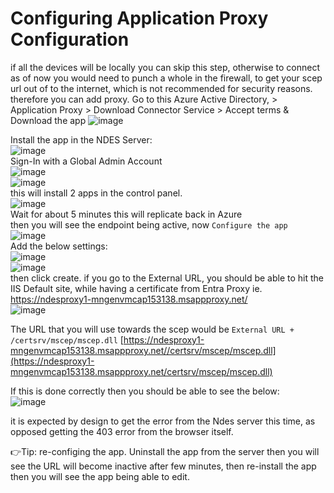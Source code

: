 # Configuring Application Proxy Configuration
if all the devices will be locally you can skip this step, otherwise to connect as of now you would need to punch a whole in the firewall,
to get your scep url out of to the internet, which is not recommended for security reasons. therefore you can add proxy.
Go to this Azure Active Directory, > Application Proxy > Download Connector Service > Accept terms & Download the app
![image](https://github.com/user-attachments/assets/d126a4a0-cdce-44b1-a843-b47097daa14e) <br/>

Install the app in the NDES Server:  <br/>
![image](https://github.com/user-attachments/assets/341c8725-67b4-40e4-9467-0d985b4c0b04) <br/>
Sign-In with a Global Admin Account  <br/>
![image](https://github.com/user-attachments/assets/5e381f9e-c4fc-4f3b-a1af-f77768d6b699) <br/>
![image](https://github.com/user-attachments/assets/a06b37a9-12ba-4f7f-81ee-7c9f2f351293) <br/>
this will install 2 apps in the control panel. <br/>
![image](https://github.com/user-attachments/assets/ea1cab63-2235-44c1-91f7-32214e010c4e) <br/>
Wait for about 5 minutes this will replicate back in Azure <br/>
then you will see the endpoint being active, now `Configure the app` <br/>
![image](https://github.com/user-attachments/assets/c8afa305-bc09-47d1-9728-0103864e0246) <br/>
Add the below settings: <br/>
![image](https://github.com/user-attachments/assets/65ec76f6-9b29-45ff-8ca7-3457678e860d) <br/>
![image](https://github.com/user-attachments/assets/c10205b8-7ea1-4f77-b454-0213fc023279) <br/>
then click create.
if you go to the External URL, you should be able to hit the IIS Default site, 
while having a certificate from Entra Proxy ie. https://ndesproxy1-mngenvmcap153138.msappproxy.net/<br/>
![image](https://github.com/user-attachments/assets/8d6daf4c-eb44-4b70-af34-41471d1c7f5c) <br/>

The URL that you will use towards the scep would be `External URL + /certsrv/mscep/mscep.dll`
[https://ndesproxy1-mngenvmcap153138.msappproxy.net//certsrv/mscep/mscep.dll](https://ndesproxy1-mngenvmcap153138.msappproxy.net/certsrv/mscep/mscep.dll)

If this is done correctly then you should be able to see the below:  <br/>
![image](https://github.com/user-attachments/assets/236e8895-1653-4ee7-9f7e-3e1a4e4a171a) <br/>

it is expected by design to get the error from the Ndes server this time, as opposed getting the 403 error from the browser itself.

👉Tip: re-configing the app.
Uninstall the app from the server then you will see the URL will become inactive after few minutes, 
then re-install the app then you will see the app being able to edit.
